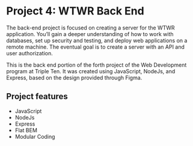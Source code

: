 # Project 4: WTWR Back End

The back-end project is focused on creating a server for the WTWR application. You’ll gain a deeper understanding of how to work with databases, set up security and testing, and deploy web applications on a remote machine. The eventual goal is to create a server with an API and user authorization.

This is the back end portion of the forth project of the Web Development program at Triple Ten. It was created using JavaScript, NodeJs, and Express, based on the design provided through Figma.

## Project features

- JavaScript
- NodeJs
- Express
- Flat BEM
- Modular Coding
